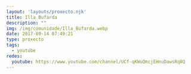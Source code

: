 ```yaml
---
layout: 'layouts/proxecto.njk'
title: Illa Bufarda
description: ""
img: /img/comunidade/Illa_Bufarda.webp
date: 2017-09-14 07:49:21
type: proxecto
tags:
  - youtube
redes:
  youtube: https://www.youtube.com/channel/UCf-qKWuQmcjEHnuDawsRq8Q
---
```

